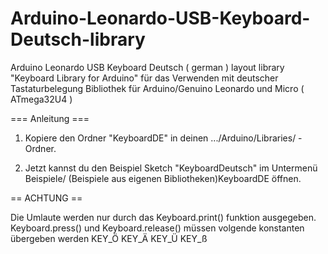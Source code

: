# Arduino-Leonardo-USB-Keyboard-Deutsch-library
Arduino Leonardo USB Keyboard Deutsch ( german ) layout library
"Keyboard Library for Arduino" für das Verwenden mit deutscher Tastaturbelegung
Bibliothek für Arduino/Genuino Leonardo und Micro ( ATmega32U4 )

=== Anleitung ===

1. Kopiere den Ordner "KeyboardDE" in deinen .../Arduino/Libraries/ - Ordner.  
   
2. Jetzt kannst du den Beispiel Sketch "KeyboardDeutsch" im Untermenü Beispiele/ (Beispiele aus eigenen Bibliotheken)KeyboardDE öffnen.

== ACHTUNG ==

Die Umlaute werden nur durch das Keyboard.print() funktion ausgegeben.
Keyboard.press() und  Keyboard.release() müssen volgende konstanten übergeben werden
KEY_Ö
KEY_Ä
KEY_Ü
KEY_ß
